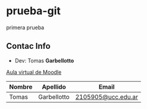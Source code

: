# prueba-git
primera prueba

## Contac Info
- Dev: Tomas **Garbellotto**

[Aula virtual de Moodle](https://campusvirtual.ucc.edu.ar/course/view.php?id=6694)

| Nombre | Apellido | Email |
|--------|----------|-------|
| Tomas | Garbellotto | 2105905@ucc.edu.ar |